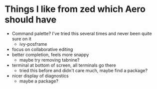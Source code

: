 # Things I like from zed which Aero should have

- Command palette? I've tried this several times and never been quite sure on it
  - ivy-posframe
- focus on collaborative editing
- better completion, feels more snappy
  - maybe try removing tabnine?
- terminal at bottom of screen, all terminals go there
  - tried this before and didn't care much, maybe find a package?
- nicer display of diagnostics
  - maybe a package?
